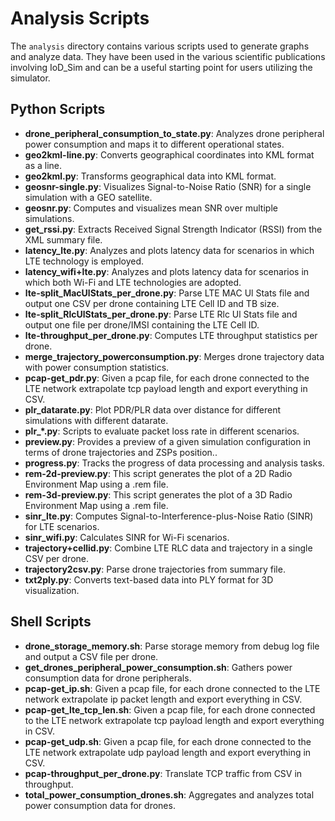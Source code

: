 # Analysis Scripts

The `analysis` directory contains various scripts used to generate graphs and analyze data. They have been used in the various scientific publications involving IoD_Sim and can be a useful starting point for users utilizing the simulator.

## Python Scripts

- **drone_peripheral_consumption_to_state.py**: Analyzes drone peripheral power consumption and maps it to different operational states.
- **geo2kml-line.py**: Converts geographical coordinates into KML format as a line.
- **geo2kml.py**: Transforms geographical data into KML format.
- **geosnr-single.py**: Visualizes Signal-to-Noise Ratio (SNR) for a single simulation with a GEO satellite.
- **geosnr.py**: Computes and visualizes mean SNR over multiple simulations.
- **get_rssi.py**: Extracts Received Signal Strength Indicator (RSSI) from the XML summary file.
- **latency_lte.py**: Analyzes and plots latency data for scenarios in which LTE technology is employed.
- **latency_wifi+lte.py**: Analyzes and plots latency data for scenarios in which both Wi-Fi and LTE technologies are adopted.
- **lte-split_MacUlStats_per_drone.py**: Parse LTE MAC Ul Stats file and output one CSV per drone containing LTE Cell ID and TB size.
- **lte-split_RlcUlStats_per_drone.py**: Parse LTE Rlc Ul Stats file and output one file per drone/IMSI containing the LTE Cell ID.
- **lte-throughput_per_drone.py**: Computes LTE throughput statistics per drone.
- **merge_trajectory_powerconsumption.py**: Merges drone trajectory data with power consumption statistics.
- **pcap-get_pdr.py**: Given a pcap file, for each drone connected to the LTE network extrapolate tcp payload length and export everything in CSV.
- **plr_datarate.py**: Plot PDR/PLR data over distance for different simulations with different datarate.
- **plr_\*.py**: Scripts to evaluate packet loss rate in different scenarios.
- **preview.py**: Provides a preview of a given simulation configuration in terms of drone trajectories and ZSPs position..
- **progress.py**: Tracks the progress of data processing and analysis tasks.
- **rem-2d-preview.py**: This script generates the plot of a 2D Radio Environment Map using a .rem file.
- **rem-3d-preview.py**: This script generates the plot of a 3D Radio Environment Map using a .rem file.
- **sinr_lte.py**: Computes Signal-to-Interference-plus-Noise Ratio (SINR) for LTE scenarios.
- **sinr_wifi.py**: Calculates SINR for Wi-Fi scenarios.
- **trajectory+cellid.py**: Combine LTE RLC data and trajectory in a single CSV per drone.
- **trajectory2csv.py**: Parse drone trajectories from summary file.
- **txt2ply.py**: Converts text-based data into PLY format for 3D visualization.

## Shell Scripts

- **drone_storage_memory.sh**: Parse storage memory from debug log file and output a CSV file per drone.
- **get_drones_peripheral_power_consumption.sh**: Gathers power consumption data for drone peripherals.
- **pcap-get_ip.sh**: Given a pcap file, for each drone connected to the LTE network extrapolate ip packet length and export everything in CSV.
- **pcap-get_lte_tcp_len.sh**: Given a pcap file, for each drone connected to the LTE network extrapolate tcp payload length and export everything in CSV.
- **pcap-get_udp.sh**: Given a pcap file, for each drone connected to the LTE network extrapolate udp payload length and export everything in CSV.
- **pcap-throughput_per_drone.py**: Translate TCP traffic from CSV in throughput.
- **total_power_consumption_drones.sh**: Aggregates and analyzes total power consumption data for drones.